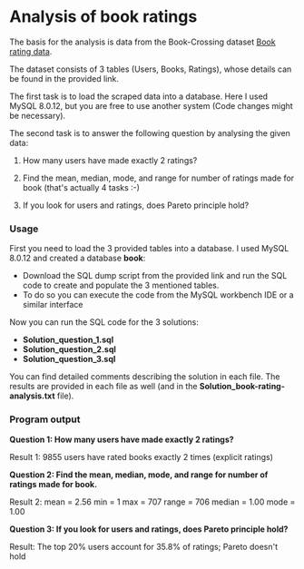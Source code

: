 # Analysis of book ratings
The basis for the analysis is data from the Book-Crossing dataset [Book rating data](http://www2.informatik.uni-freiburg.de/~cziegler/BX/).

The dataset consists of 3 tables (Users, Books, Ratings), whose details can be found in the provided link.

The first task is to load the scraped data into a database. Here I used MySQL 8.0.12, but you are free to use another system (Code changes might be necessary).

The second task is to answer the following question by analysing the given data:

1) How many users have made exactly 2 ratings?

2) Find the mean, median, mode, and range for number of ratings made for book (that's actually 4 tasks :-)

3) If you look for users and ratings, does Pareto principle hold?

### Usage
First you need to load the 3 provided tables into a database. I used MySQL 8.0.12 and created a database **book**:
- Download the SQL dump script from the provided link and run the SQL code to create and populate the 3 mentioned tables.
- To do so you can execute the code from the MySQL workbench IDE or a similar interface

Now you can run the SQL code for the 3 solutions:
- **Solution_question_1.sql**
- **Solution_question_2.sql**
- **Solution_question_3.sql**

You can find detailed comments describing the solution in each file. The results are provided in each file as well (and in the **Solution_book-rating-analysis.txt** file).

### Program output
**Question 1: How many users have made exactly 2 ratings?**

Result 1: 9855 users have rated books exactly 2 times (explicit ratings)

**Question 2: Find the mean, median, mode, and range for number of ratings made for book.**

Result 2: mean = 2.56
min = 1
max = 707
range = 706
median = 1.00
mode = 1.00

**Question 3: If you look for users and ratings, does Pareto principle hold?**

Result: The top 20% users account for 35.8% of ratings; Pareto doesn't hold
